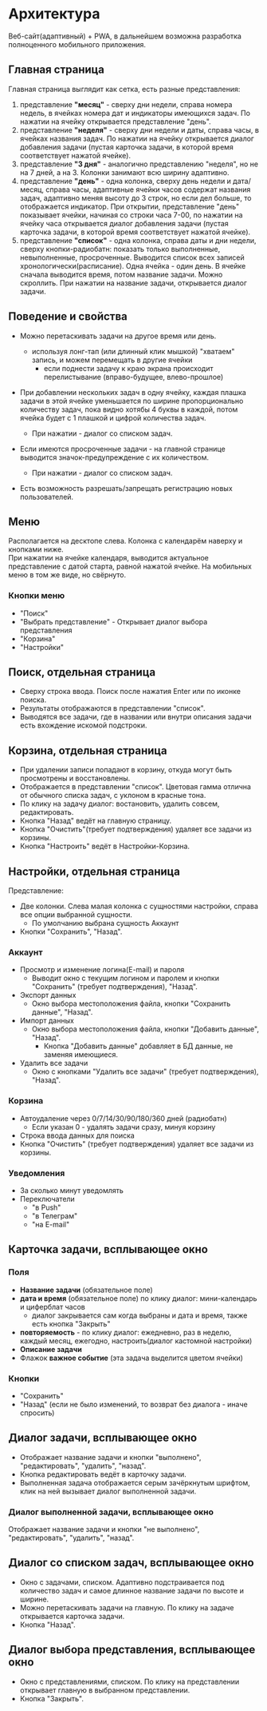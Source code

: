 # Архитектура
Веб-сайт(адаптивный) + PWA, в дальнейшем возможна разработка полноценного мобильного приложения.


## Главная страница
Главная страница выглядит как сетка, есть разные представления:
1. представление **"месяц"** - сверху дни недели, справа номера недель, в ячейках номера дат и индикаторы имеющихся задач. 
По нажатии на ячейку открывается представление "день".
2. представление **"неделя"** - сверху дни недели и даты, справа часы, в ячейках названия задач. 
По нажатии на ячейку открывается диалог добавления задачи (пустая карточка задачи, в которой время соответствует нажатой ячейке).
3. представление **"3 дня"** - аналогично представлению "неделя", но не на 7 дней, а на 3. Колонки занимают всю ширину адаптивно.
4. представление **"день"** - одна колонка, сверху день недели и дата/месяц, справа часы, адаптивные ячейки часов содержат названия задач, адаптивно меняя высоту до 3 строк, но если дел больше, то отображается индикатор. При открытии, представление "день" показывает ячейки, начиная со строки часа 7-00, по нажатии на ячейку часа открывается диалог добавления задачи (пустая карточка задачи, в которой время соответствует нажатой ячейке).
5. представление **"список"** - одна колонка, справа даты и дни недели, сверху кнопки-радиобатн: показать только выполненные, невыполненные, просроченные. Выводится список всех записей хронологически(расписание). Одна ячейка - один день. В ячейке сначала выводится время, потом название задачи. Можно скроллить. При нажатии на название задачи, открывается диалог задачи.


## Поведение и свойства
- Можно перетаскивать задачи на другое время или день.
  - используя лонг-тап (или длинный клик мышкой) "хватаем" запись, и можем перемещать в другие ячейки
    - если поднести задачу к краю экрана происходит перелистывание (вправо-будущее, влево-прошлое)

- При добавлении нескольких задач в одну ячейку, каждая плашка задачи в этой ячейке уменьшается по ширине пропорционально количеству задач, пока видно хотябы 4 буквы в каждой, потом ячейка будет с 1 плашкой и цифрой количества задач. 
  - При нажатии - диалог со списком задач.

- Если имеются просроченные задачи - на главной странице выводится значок-предупреждение с их количеством.
  - При нажатии - диалог со списком задач.
	
- Есть возможность разрешать/запрещать регистрацию новых пользователей.
		
		
## Меню
Располагается на десктопе слева. Колонка с календарём наверху и кнопками ниже.  
При нажатии на ячейке календаря, выводится актуальное представление с датой старта, равной нажатой ячейке.
На мобильных меню в том же виде, но свёрнуто.

### Кнопки меню
- "Поиск"
- "Выбрать представление" - Открывает диалог выбора представления
- "Корзина"
- "Настройки"
	

## Поиск, отдельная страница
- Сверху строка ввода. Поиск после нажатия Enter или по иконке поиска.  
- Результаты отображаются в представлении "список".  
- Выводятся все задачи, где в названии или внутри описания задачи есть вхождение искомой подстроки.
		
	
## Корзина, отдельная страница
- При удалении записи попадают в корзину, откуда могут быть просмотрены и восстановлены.
- Отображается в представлении "список". Цветовая гамма отлична от обычного списка задач, с уклоном в красные тона.
- По клику на задачу диалог: востановить, удалить совсем, редактировать.
- Кнопка "Назад" ведёт на главную страницу.
- Кнопка "Очистить"(требует подтверждения) удаляет все задачи из корзины.
- Кнопка "Настроить" ведёт в Настройки-Корзина.
	
	
## Настройки, отдельная страница
Представление:  
- Две колонки. Слева малая колонка с сущностями настройки, справа все опции выбранной сущности. 
	- По умолчанию выбрана сущность Аккаунт
- Кнопки "Сохранить", "Назад".
	
### Аккаунт
- Просмотр и изменение логина(E-mail) и пароля
	- Выводит окно с текущим логином и паролем и кнопки "Сохранить" (требует подтверждения), "Назад".
- Экспорт данных
	- Окно выбора местоположения файла, кнопки "Сохранить данные", "Назад".
- Импорт данных
	- Окно выбора местоположения файла, кнопки "Добавить данные", "Назад".
		- Кнопка "Добавить данные" добавляет в БД данные, не заменяя имеющиеся.
- Удалить все задачи
	- Окно с кнопками "Удалить все задачи" (требует подтверждения), "Назад".

### Корзина
- Автоудаление через 0/7/14/30/90/180/360 дней (радиобатн)
	- Если указан 0 - удалять задачи сразу, минуя корзину
- Строка ввода данных для поиска
- Кнопка "Очистить" (требует подтверждения) удаляет все задачи из корзины.
	
### Уведомления
- За сколько минут уведомлять
- Переключатели
  - "в Push"
  - "в Телеграм"
  - "на E-mail"

## Карточка задачи, всплывающее окно
	
### Поля
- **Название задачи** (обязательное поле)
- **дата и время** (обязательное поле) по клику диалог: мини-календарь и циферблат часов
	- диалог закрывается сам когда выбраны и дата и время, также есть кнопка "Закрыть"
- **повторяемость** - по клику диалог: ежедневно, раз в неделю, каждый месяц, ежегодно, настроить(диалог кастомной настройки)
- **Описание задачи**
- Флажок **важное событие** (эта задача выделится цветом ячейки)
	
### Кнопки
- "Сохранить"
- "Назад" (если не было изменений, то возврат без диалога - иначе спросить)
	
	
## Диалог задачи, всплывающее окно
- Отображает название задачи и кнопки "выполнено", "редактировать", "удалить", "назад".
- Кнопка редактировать ведёт в карточку задачи.
- Выполненная задача отображается серым зачёркнутым шрифтом, клик на ней вызывает диалог выполненной задачи.

### Диалог выполненной задачи, всплывающее окно
Отображает название задачи и кнопки "не выполнено", "редактировать", "удалить", "назад".

## Диалог со списком задач, всплывающее окно
- Окно с задачами, списком. Адаптивно подстраивается под количество задач и самое длинное название задачи по высоте и ширине.
- Можно перетаскивать задачи на главную. По клику на задаче открывается карточка задачи.
- Кнопка "Назад".
	
## Диалог выбора представления, всплывающее окно
- Окно с представлениями, списком. По клику на представлении открывает главную в выбранном представлении.
- Кнопка "Закрыть".
